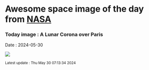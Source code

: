 
# Awesome space image of the day from [NASA](https://api.nasa.gov/)

### Today image : A Lunar Corona over Paris
Date : 2024-05-30

![](https://apod.nasa.gov/apod/image/2405/EiffelCorona_Binotto_960.jpg)

<small>Latest update : Thu May 30 07:13:34 2024</small>
        